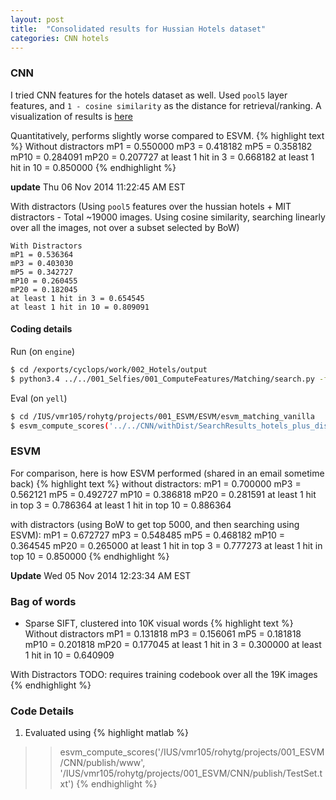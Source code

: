 ```yaml
---
layout: post
title:  "Consolidated results for Hussian Hotels dataset"
categories: CNN hotels
---
```


### CNN

I tried CNN features for the hotels dataset as well.
Used `pool5` layer features, and `1 - cosine similarity` as the distance for retrieval/ranking.
A visualization of results is [here](http://pyrie.vmr.cs.cmu.edu/~rohit/projects/001_IR/002_CNN/results/cnn_matches/c001.html)

Quantitatively, performs slightly worse compared to ESVM.
{% highlight text %}
Without distractors
mP1 = 0.550000
mP3 = 0.418182
mP5 = 0.358182
mP10 = 0.284091
mP20 = 0.207727
at least 1 hit in 3 = 0.668182
at least 1 hit in 10 = 0.850000
{% endhighlight %}

**update** Thu 06 Nov 2014 11:22:45 AM EST 

With distractors (Using `pool5` features over the hussian hotels + MIT distractors - Total ~19000 images.
Using cosine similarity, searching linearly over all the images, not over a subset selected by BoW)

```text
With Distractors
mP1 = 0.536364
mP3 = 0.403030
mP5 = 0.342727
mP10 = 0.260455
mP20 = 0.182045
at least 1 hit in 3 = 0.654545
at least 1 hit in 10 = 0.809091
```
#### Coding details
Run (on `engine`)

```bash
$ cd /exports/cyclops/work/002_Hotels/output
$ python3.4 ../../001_Selfies/001_ComputeFeatures/Matching/search.py -f features/hussian_plus_MIT_dist/pool5/ -o search -t TestSet.txt
```

Eval (on `yell`)

```bash
$ cd /IUS/vmr105/rohytg/projects/001_ESVM/ESVM/esvm_matching_vanilla
$ esvm_compute_scores('../../CNN/withDist/SearchResults_hotels_plus_dist_cnn_pool5/', '../../datasets/hussain_hotels/TestSet.txt')
```

### ESVM

For comparison, here is how ESVM performed (shared in an email sometime back)
{% highlight text %}
without distractors:
mP1 = 0.700000
mP3 = 0.562121
mP5 = 0.492727
mP10 = 0.386818
mP20 = 0.281591
at least 1 hit in top 3 = 0.786364
at least 1 hit in top 10 = 0.886364

with distractors (using BoW to get top 5000, and then searching using ESVM):
mP1 = 0.672727
mP3 = 0.548485
mP5 = 0.468182
mP10 = 0.364545
mP20 = 0.265000
at least 1 hit in top 3 = 0.777273
at least 1 hit in top 10 = 0.850000
{% endhighlight %}

**Update** Wed 05 Nov 2014 12:23:34 AM EST 


### Bag of words
- Sparse SIFT, clustered into 10K visual words
{% highlight text %}
Without distractors
mP1 = 0.131818
mP3 = 0.156061
mP5 = 0.181818
mP10 = 0.201818
mP20 = 0.177045
at least 1 hit in 3 = 0.300000
at least 1 hit in 10 = 0.640909

With Distractors
TODO: requires training codebook over all the 19K images
{% endhighlight %}

### Code Details
1. Evaluated using 
{% highlight matlab %}
>> esvm_compute_scores('/IUS/vmr105/rohytg/projects/001_ESVM/CNN/publish/www', '/IUS/vmr105/rohytg/projects/001_ESVM/CNN/publish/TestSet.txt')
{% endhighlight %}

